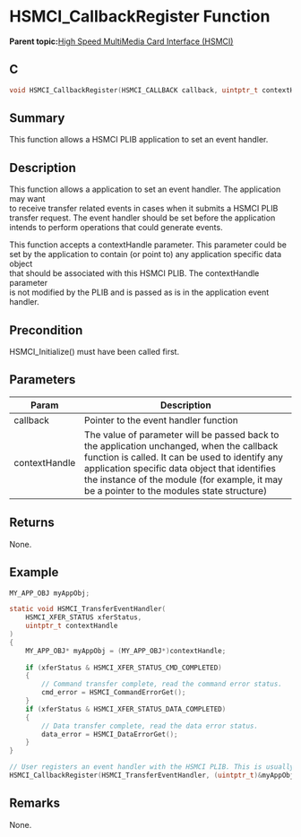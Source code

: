 # HSMCI\_CallbackRegister Function

**Parent topic:**[High Speed MultiMedia Card Interface \(HSMCI\)](GUID-E5CEFDBB-10FA-4C89-AAAF-A8ED4107A071.md)

## C

```c
void HSMCI_CallbackRegister(HSMCI_CALLBACK callback, uintptr_t contextHandle)
```

## Summary

This function allows a HSMCI PLIB application to set an event handler.

## Description

This function allows a application to set an event handler. The application may want<br />to receive transfer related events in cases when it submits a HSMCI PLIB<br />transfer request. The event handler should be set before the application<br />intends to perform operations that could generate events.

This function accepts a contextHandle parameter. This parameter could be<br />set by the application to contain \(or point to\) any application specific data object<br />that should be associated with this HSMCI PLIB. The contextHandle parameter<br />is not modified by the PLIB and is passed as is in the application event handler.

## Precondition

HSMCI\_Initialize\(\) must have been called first.

## Parameters

|Param|Description|
|-----|-----------|
|callback|Pointer to the event handler function|
|contextHandle|The value of parameter will be passed back to the application unchanged, when the callback function is called. It can be used to identify any application specific data object that identifies the instance of the module \(for example, it may be a pointer to the modules state structure\)|

## Returns

None.

## Example

```c
MY_APP_OBJ myAppObj;

static void HSMCI_TransferEventHandler(
	HSMCI_XFER_STATUS xferStatus,
	uintptr_t contextHandle
)
{
    MY_APP_OBJ* myAppObj = (MY_APP_OBJ*)contextHandle;
    
    if (xferStatus & HSMCI_XFER_STATUS_CMD_COMPLETED)
    {
        // Command transfer complete, read the command error status.
        cmd_error = HSMCI_CommandErrorGet();
    }
    if (xferStatus & HSMCI_XFER_STATUS_DATA_COMPLETED)
    {
        // Data transfer complete, read the data error status.
        data_error = HSMCI_DataErrorGet();
    }
}

// User registers an event handler with the HSMCI PLIB. This is usually done once.
HSMCI_CallbackRegister(HSMCI_TransferEventHandler, (uintptr_t)&myAppObj);
```

## Remarks

None.

